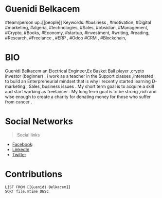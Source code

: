 # Guenidi Belkacem
#team/person 
up::[[people]]
Keywords: 
#business , #motivation, #Digital #marketing, #algeria, #technologies, #Sales, #obsidian, #Management, #Crypto, #Books, #Economy, #startup, #investment, #writing, #reading, #Research, #Freelance , #ERP , #Odoo
#CRM , #Blockchain,


# BIO
 Guenidi Belkacem an Electrical Engineer,Ex Basket Ball player ,crypto investor (beginner) , i work as a teacher in the Support classes ,interested to build an Enterpreneurial mindset that is why i recently started learning D-marketing , Sales, business issues .
 My short term goal is to acquire a skill and start working as freelancer .
 My long term goal is to be strong ,rich and wise enough  to create a charity for donating money for those who suffer from cancer .

# Social  Networks
> Social links
- [Facebook](https://www.facebook.com/sand.wrai/): 
- [LinkedIn](https://www.linkedin.com/in/guenidi-belkacem/)
- [Twitter](https://twitter.com/shadowblads)
# Contributions
```dataview 
LIST FROM [[Guenidi Belkacem]] 
SORT file.mtime DESC
```